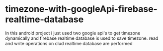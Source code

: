 # timezone-with-googleApi-firebase-realtime-database

In this android project i just used two google api's to get timezone dynamically
and firebase realtime database is used to save timezone.
read and write operations on clud realtime database are performed